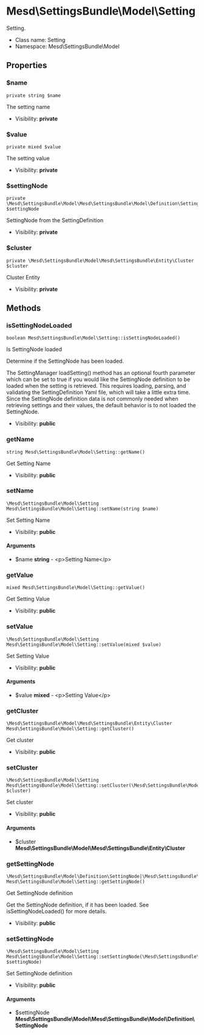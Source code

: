 Mesd\SettingsBundle\Model\Setting
===============

Setting.




* Class name: Setting
* Namespace: Mesd\SettingsBundle\Model





Properties
----------


### $name

    private string $name

The setting name



* Visibility: **private**


### $value

    private mixed $value

The setting value



* Visibility: **private**


### $settingNode

    private \Mesd\SettingsBundle\Model\Mesd\SettingsBundle\Model\Definition\SettingNode $settingNode

SettingNode from the SettingDefinition



* Visibility: **private**


### $cluster

    private \Mesd\SettingsBundle\Model\Mesd\SettingsBundle\Entity\Cluster $cluster

Cluster Entity



* Visibility: **private**


Methods
-------


### isSettingNodeLoaded

    boolean Mesd\SettingsBundle\Model\Setting::isSettingNodeLoaded()

Is SettingNode loaded

Determine if the SettingNode has been loaded.

The SettingManager loadSetting() method has an optional fourth parameter
which can be set to true if you would like the SettingNode definition to
be loaded when the setting is retrieved. This requires loading, parsing,
and validating the SettingDefinition Yaml file, which will take a little
extra time. Since the SettingNode definition data is not commonly needed
when retrieving settings and their values, the default behavior is to
not loaded the SettingNode.

* Visibility: **public**




### getName

    string Mesd\SettingsBundle\Model\Setting::getName()

Get Setting Name



* Visibility: **public**




### setName

    \Mesd\SettingsBundle\Model\Setting Mesd\SettingsBundle\Model\Setting::setName(string $name)

Set Setting Name



* Visibility: **public**


#### Arguments
* $name **string** - &lt;p&gt;Setting Name&lt;/p&gt;



### getValue

    mixed Mesd\SettingsBundle\Model\Setting::getValue()

Get Setting Value



* Visibility: **public**




### setValue

    \Mesd\SettingsBundle\Model\Setting Mesd\SettingsBundle\Model\Setting::setValue(mixed $value)

Set Setting Value



* Visibility: **public**


#### Arguments
* $value **mixed** - &lt;p&gt;Setting Value&lt;/p&gt;



### getCluster

    \Mesd\SettingsBundle\Model\Mesd\SettingsBundle\Entity\Cluster Mesd\SettingsBundle\Model\Setting::getCluster()

Get cluster



* Visibility: **public**




### setCluster

    \Mesd\SettingsBundle\Model\Setting Mesd\SettingsBundle\Model\Setting::setCluster(\Mesd\SettingsBundle\Model\Mesd\SettingsBundle\Entity\Cluster $cluster)

Set cluster



* Visibility: **public**


#### Arguments
* $cluster **Mesd\SettingsBundle\Model\Mesd\SettingsBundle\Entity\Cluster**



### getSettingNode

    \Mesd\SettingsBundle\Model\Definition\SettingNode|\Mesd\SettingsBundle\Model\Excption Mesd\SettingsBundle\Model\Setting::getSettingNode()

Get SettingNode definition

Get the SettingNode definition, if it has been loaded. See
isSettingNodeLoaded() for more details.

* Visibility: **public**




### setSettingNode

    \Mesd\SettingsBundle\Model\Setting Mesd\SettingsBundle\Model\Setting::setSettingNode(\Mesd\SettingsBundle\Model\Mesd\SettingsBundle\Model\Definition\SettingNode $settingNode)

Set SettingNode definition



* Visibility: **public**


#### Arguments
* $settingNode **Mesd\SettingsBundle\Model\Mesd\SettingsBundle\Model\Definition\SettingNode**


